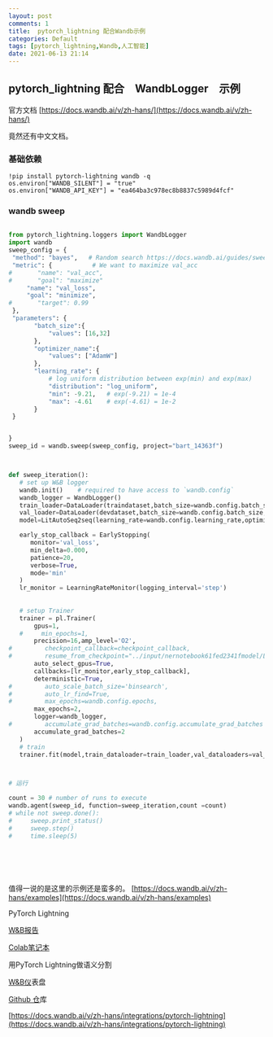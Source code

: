 ```yaml
---
layout: post
comments: 1
title:  pytorch_lightning 配合Wandb示例
categories: Default
tags: [pytorch_lightning,Wandb,人工智能]
date: 2021-06-13 21:14
---
```





## pytorch_lightning 配合　WandbLogger　示例

官方文档
[https://docs.wandb.ai/v/zh-hans/](https://docs.wandb.ai/v/zh-hans/)

竟然还有中文文档。
 
### 基础依赖
 
 ```
!pip install pytorch-lightning wandb -q
os.environ["WANDB_SILENT"] = "true"
os.environ["WANDB_API_KEY"] = "ea464ba3c978ec8b8837c5989d4fcf"
 
 ```
 
 ### wandb sweep
 
 ```python
 
from pytorch_lightning.loggers import WandbLogger
import wandb
sweep_config = {
  "method": "bayes",   # Random search https://docs.wandb.ai/guides/sweeps/configuration#search-strategy
  "metric": {           # We want to maximize val_acc
#       "name": "val_acc",
#       "goal": "maximize"
      "name": "val_loss",
      "goal": "minimize",
#       "target": 0.99
  },
  "parameters": {
        "batch_size":{
            "values": [16,32]
        },
        "optimizer_name":{
            "values": ["AdamW"]
        },
        "learning_rate": {
            # log uniform distribution between exp(min) and exp(max)
            "distribution": "log_uniform",
            "min": -9.21,   # exp(-9.21) = 1e-4
            "max": -4.61    # exp(-4.61) = 1e-2
        }
  }        


}
sweep_id = wandb.sweep(sweep_config, project="bart_14363f")
 
 
 
 def sweep_iteration():    
    # set up W&B logger
    wandb.init()    # required to have access to `wandb.config`
    wandb_logger = WandbLogger()
    train_loader=DataLoader(traindataset,batch_size=wandb.config.batch_size, shuffle=True, )
    val_loader=DataLoader(devdataset,batch_size=wandb.config.batch_size, shuffle=False, )
    model=LitAutoSeq2seq(learning_rate=wandb.config.learning_rate,optimizer_name=wandb.config.optimizer_name)   

    early_stop_callback = EarlyStopping(
       monitor='val_loss',
       min_delta=0.000,
       patience=20,
       verbose=True,
       mode='min'
    )
    lr_monitor = LearningRateMonitor(logging_interval='step')    
    
    
    # setup Trainer
    trainer = pl.Trainer(
        gpus=1,
    #     min_epochs=1,
        precision=16,amp_level='O2',
#         checkpoint_callback=checkpoint_callback,
#         resume_from_checkpoint="../input/nernotebook61fed2341fmodel/LitAutoMark-out.ckpt",
        auto_select_gpus=True,
        callbacks=[lr_monitor,early_stop_callback],
        deterministic=True,
#         auto_scale_batch_size='binsearch',
#         auto_lr_find=True,
#         max_epochs=wandb.config.epochs,
        max_epochs=2,
        logger=wandb_logger,
#         accumulate_grad_batches=wandb.config.accumulate_grad_batches
        accumulate_grad_batches=2
    )
    # train
    trainer.fit(model,train_dataloader=train_loader,val_dataloaders=val_loader)



# 运行

count = 30 # number of runs to execute
wandb.agent(sweep_id, function=sweep_iteration,count =count)
# while not sweep.done():
#     sweep.print_status()
#     sweep.step()
#     time.sleep(5)
 
 
 
 
 
 
 
 ```

值得一说的是这里的示例还是蛮多的。
[https://docs.wandb.ai/v/zh-hans/examples](https://docs.wandb.ai/v/zh-hans/examples)

PyTorch Lightning

[W&B报告](https://wandb.ai/cayush/pytorchlightning/reports/Use-Pytorch-Lightning-with-Weights-Biases--Vmlldzo2NjQ1Mw)​

[Colab笔记本](https://colab.research.google.com/drive/1GHWwfzAsWx_Q1paw73hngAvA7-U9QHi-?pli=1&authuser=1)

用PyTorch Lightning做语义分割

[W&B仪](https://wandb.ai/borisd13/lightning-kitti/reports/Lightning-Kitti--Vmlldzo3MTcyMw)表盘​

[Github 仓](https://github.com/borisdayma/lightning-kitti)库​


[https://docs.wandb.ai/v/zh-hans/integrations/pytorch-lightning](https://docs.wandb.ai/v/zh-hans/integrations/pytorch-lightning)